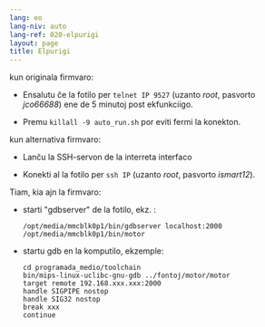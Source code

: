 ```yaml
---
lang: eo
lang-niv: auto
lang-ref: 020-elpurigi
layout: page
title: Elpurigi
---
```


kun originala firmvaro:

* Ensalutu ĉe la fotilo per `telnet IP 9527` (uzanto _root_, pasvorto _jco66688_) ene de 5 minutoj post ekfunkciigo.

* Premu `killall -9 auto_run.sh` por eviti fermi la konekton.


kun alternativa firmvaro:

* Lanĉu la SSH-servon de la interreta interfaco

* Konekti al la fotilo per `ssh IP` (uzanto _root_, pasvorto _ismart12_).


Tiam, kia ajn la firmvaro:

* starti "gdbserver" de la fotilo, ekz. :  

     `/opt/media/mmcblk0p1/bin/gdbserver localhost:2000 /opt/media/mmcblk0p1/bin/motor`
* startu gdb en la komputilo, ekzemple:

    ```
    cd programada_medio/toolchain
    bin/mips-linux-uclibc-gnu-gdb ../fontoj/motor/motor 
    target remote 192.168.xxx.xxx:2000
    handle SIGPIPE nostop
    handle SIG32 nostop
    break xxx
    continue 
    ```



